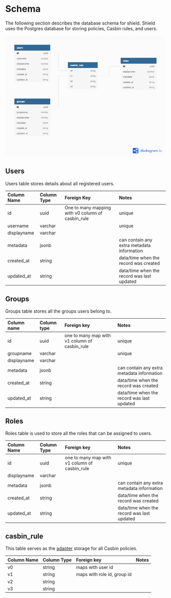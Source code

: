 # Schema

The following section describes the database schema for shield.  Shield uses the Postgres database for storing policies, Casbin rules, and users. 

![](../.gitbook/assets/schema.png)

## Users

Users table stores details about all registered users.

| Column Name | Column Type | Foreign Key | Notes |
| :--- | :--- | :--- | :--- |
| id | uuid | One to many mapping with v0 column of casbin\_rule | unique |
| username | varchar |  | unique |
| displayname | varchar |  |  |
| metadata | jsonb |  | can contain any extra metadata information |
| created\_at | string |  | data/time when the record was created |
| updated\_at | string |  | data/time when the record was last updated |

## Groups

Groups table stores all the groups users belong to.

| Column name | Column type | Foreign key | Notes |
| :--- | :--- | :--- | :--- |
| id | uuid | one to many map with v1 column of casbin\_rule | unique |
| groupname | varchar |  | unique |
| displayname | varchar |  |  |
| metadata | jsonb |  | can contain any extra metadata information |
| created\_at | string |  | data/time when the record was created |
| updated\_at | string |  | data/time when the record was last updated |

## Roles

Roles table is used to store all the roles that can be assigned to users. 

| Column Name | Column Type | Foreign key | Notes |
| :--- | :--- | :--- | :--- |
| id | uuid | one to many map with v1 column of casbin\_rule | unique |
| displayname | varchar |  |  |
| metadata | jsonb |  | can contain any extra metadata information |
| created\_at | string |  | data/time when the record was created |
| updated\_at | string |  | data/time when the record was last updated |

## casbin\_rule

 This table serves as the [adapter](https://casbin.org/docs/en/adapters) storage for all Casbin policies. 

| Column Name | Column Type | Foreign key | Notes |
| :--- | :--- | :--- | :--- |
| v0 | string | maps with user id |  |
| v1 | string | maps with role id, group id |  |
| v2 | string |  |  |
| v3 | string |  |  |

